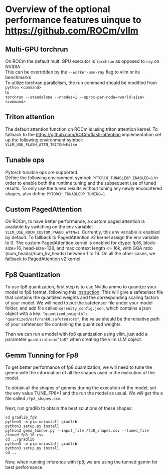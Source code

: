 # Overview of the optional performance features uinque to https://github.com/ROCm/vllm
## Multi-GPU torchrun
On ROCm the default multi GPU executor is `torchrun` as opposed to `ray` on NVIDIA  
This can be overridden by the `--worker-use-ray` flag to vllm or its benchmarks  
To utilize torchran parallelism, the run command should be modified from  
`python <command>`  
to  
`torchrun --standalone --nnodes=1 --nproc-per-node=<world-size> <command>`
## Triton attention
The default attention function on ROCm is using triton attention kernel. To fallback to the https://github.com/ROCm/flash-attention implementation set up the following environment symbol:  
`VLLM_USE_FLASH_ATTN_TRITON=False`
## Tunable ops
Pytorch tunable ops are supported.  
Define the following environment symbol: `PYTORCH_TUNABLEOP_ENABLED=1` in order to enable both the runtime tuning and the subsequent use of tuned results. To only use the tuned results without tuning any newly encountered shapes, also define `PYTORCH_TUNABLEOP_TUNING=1`

## Custom PagedAttention

On ROCm, to have better performance, a custom paged attention is available by switching on the env variable: `VLLM_USE_ROCM_CUSTOM_PAGED_ATTN=1`.
Currently, this env variable is enabled by default. To fallback to PagedAttention v2 kernel assign the env variable to 0.
The custom PagedAttention kernel is enabled for dtype: fp16, block-size=16, head-size=128, and max context length <= 16k, with GQA ratio (num_heads//num_kv_heads) between 1 to 16. On all the other cases, we fallback to PagedAttention v2 kernel.

## Fp8 Quantization

To use fp8 quantization, first step is to use Nvidia ammo to quantize your model to fp8 format, following this [instruction](https://github.com/vllm-project/vllm/blob/main/examples/fp8/quantizer/README.md). This will give a safetensor file that contains the quantized weights and the corresponding scaling factors of your model. We will need to put the safetensor file under your model folder, and add file called `serenity_config.json`, which contains a json object with a key: `"quantized_weights": "quantized/osf/rank0.safetensors"`, the value should be the releative path of your safetensor file containing the quantized weights.

Then we can run a model with fp8 quantization using vllm, just add a parameter `quantization="fp8"` when creating the vllm.LLM object.

## Gemm Tunning for Fp8

To get better performance of fp8 quantization, we will need to tune the gemm with the information of all the shapes used in the execution of the model. 

To obtain all the shapes of gemms during the execution of the model, set the env value TUNE_FP8=1 and the run the model as usual. We will get the a file called `/fp8_shapes.csv`.

Next, run gradlib to obtain the best solutions of these shapes:

```
cd gradlib_fp8
python3 -m pip uninstall gradlib
python3 setup.py install
python3 gemm_tunner.py --input_file /fp8_shapes.csv --tuned_file /tuned_fp8_16.csv
cd ../gradlib
python3 -m pip uninstall gradlib
python3 setup.py install
cd ..
```

Now, when running inference with fp8, we are using the tunned gemm for best performance.